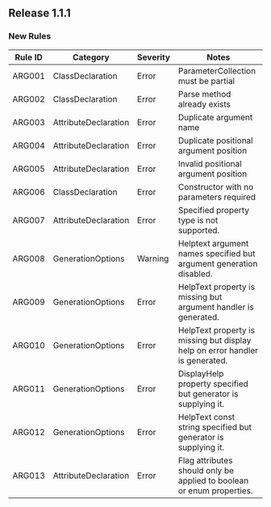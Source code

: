 ## Release 1.1.1

### New Rules

Rule ID | Category | Severity | Notes
--------|----------|----------|-------
ARG001 | ClassDeclaration | Error | ParameterCollection must be partial
ARG002 | ClassDeclaration | Error | Parse method already exists
ARG003 | AttributeDeclaration | Error | Duplicate argument name
ARG004 | AttributeDeclaration | Error | Duplicate positional argument position
ARG005 | AttributeDeclaration | Error | Invalid positional argument position
ARG006 | ClassDeclaration | Error | Constructor with no parameters required
ARG007 | AttributeDeclaration | Error | Specified property type is not supported.
ARG008 | GenerationOptions | Warning | Helptext argument names specified but argument generation disabled.
ARG009 | GenerationOptions | Error | HelpText property is missing but argument handler is generated.
ARG010 | GenerationOptions | Error | HelpText property is missing but display help on error handler is generated.
ARG011 | GenerationOptions | Error | DisplayHelp property specified but generator is supplying it.
ARG012 | GenerationOptions | Error | HelpText const string specified but generator is supplying it.
ARG013 | AttributeDeclaration | Error | Flag attributes should only be applied to boolean or enum properties.
